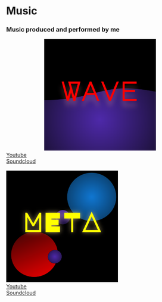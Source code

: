 # Music
### Music produced and performed by me

<div align="center">
<img src="./albumart/wavew.svg" height="300em" width="300em"  />
</div>
<a href="">Youtube</a> <br>
<a href="">Soundcloud</a>

<br>
<br>

<div align="left">
<img src="./albumart/meta.svg" height="300em" width="300em"  />
</div>
<a href="">Youtube</a> <br>
<a href="">Soundcloud</a>
